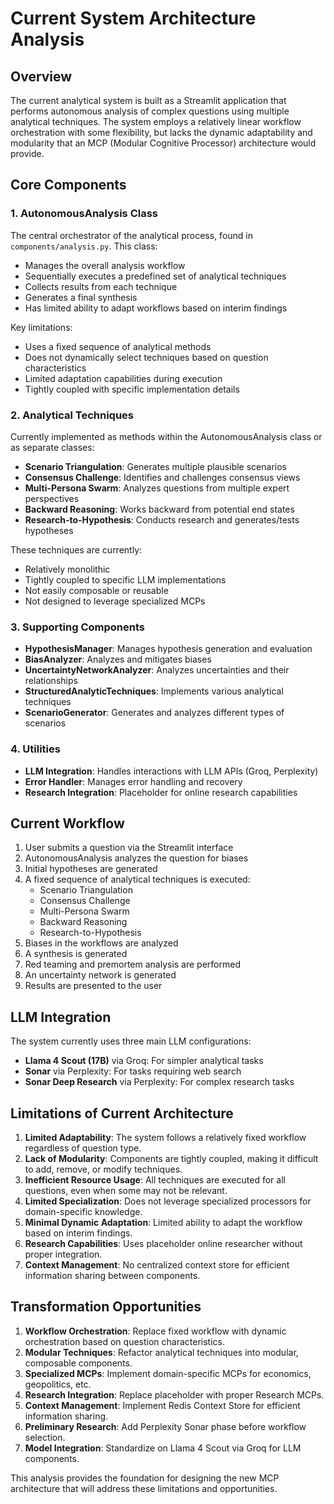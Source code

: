 # Current System Architecture Analysis

## Overview
The current analytical system is built as a Streamlit application that performs autonomous analysis of complex questions using multiple analytical techniques. The system employs a relatively linear workflow orchestration with some flexibility, but lacks the dynamic adaptability and modularity that an MCP (Modular Cognitive Processor) architecture would provide.

## Core Components

### 1. AutonomousAnalysis Class
The central orchestrator of the analytical process, found in `components/analysis.py`. This class:
- Manages the overall analysis workflow
- Sequentially executes a predefined set of analytical techniques
- Collects results from each technique
- Generates a final synthesis
- Has limited ability to adapt workflows based on interim findings

Key limitations:
- Uses a fixed sequence of analytical methods
- Does not dynamically select techniques based on question characteristics
- Limited adaptation capabilities during execution
- Tightly coupled with specific implementation details

### 2. Analytical Techniques
Currently implemented as methods within the AutonomousAnalysis class or as separate classes:

- **Scenario Triangulation**: Generates multiple plausible scenarios
- **Consensus Challenge**: Identifies and challenges consensus views
- **Multi-Persona Swarm**: Analyzes questions from multiple expert perspectives
- **Backward Reasoning**: Works backward from potential end states
- **Research-to-Hypothesis**: Conducts research and generates/tests hypotheses

These techniques are currently:
- Relatively monolithic
- Tightly coupled to specific LLM implementations
- Not easily composable or reusable
- Not designed to leverage specialized MCPs

### 3. Supporting Components

- **HypothesisManager**: Manages hypothesis generation and evaluation
- **BiasAnalyzer**: Analyzes and mitigates biases
- **UncertaintyNetworkAnalyzer**: Analyzes uncertainties and their relationships
- **StructuredAnalyticTechniques**: Implements various analytical techniques
- **ScenarioGenerator**: Generates and analyzes different types of scenarios

### 4. Utilities

- **LLM Integration**: Handles interactions with LLM APIs (Groq, Perplexity)
- **Error Handler**: Manages error handling and recovery
- **Research Integration**: Placeholder for online research capabilities

## Current Workflow

1. User submits a question via the Streamlit interface
2. AutonomousAnalysis analyzes the question for biases
3. Initial hypotheses are generated
4. A fixed sequence of analytical techniques is executed:
   - Scenario Triangulation
   - Consensus Challenge
   - Multi-Persona Swarm
   - Backward Reasoning
   - Research-to-Hypothesis
5. Biases in the workflows are analyzed
6. A synthesis is generated
7. Red teaming and premortem analysis are performed
8. An uncertainty network is generated
9. Results are presented to the user

## LLM Integration

The system currently uses three main LLM configurations:
- **Llama 4 Scout (17B)** via Groq: For simpler analytical tasks
- **Sonar** via Perplexity: For tasks requiring web search
- **Sonar Deep Research** via Perplexity: For complex research tasks

## Limitations of Current Architecture

1. **Limited Adaptability**: The system follows a relatively fixed workflow regardless of question type.
2. **Lack of Modularity**: Components are tightly coupled, making it difficult to add, remove, or modify techniques.
3. **Inefficient Resource Usage**: All techniques are executed for all questions, even when some may not be relevant.
4. **Limited Specialization**: Does not leverage specialized processors for domain-specific knowledge.
5. **Minimal Dynamic Adaptation**: Limited ability to adapt the workflow based on interim findings.
6. **Research Capabilities**: Uses placeholder online researcher without proper integration.
7. **Context Management**: No centralized context store for efficient information sharing between components.

## Transformation Opportunities

1. **Workflow Orchestration**: Replace fixed workflow with dynamic orchestration based on question characteristics.
2. **Modular Techniques**: Refactor analytical techniques into modular, composable components.
3. **Specialized MCPs**: Implement domain-specific MCPs for economics, geopolitics, etc.
4. **Research Integration**: Replace placeholder with proper Research MCPs.
5. **Context Management**: Implement Redis Context Store for efficient information sharing.
6. **Preliminary Research**: Add Perplexity Sonar phase before workflow selection.
7. **Model Integration**: Standardize on Llama 4 Scout via Groq for LLM components.

This analysis provides the foundation for designing the new MCP architecture that will address these limitations and opportunities.
